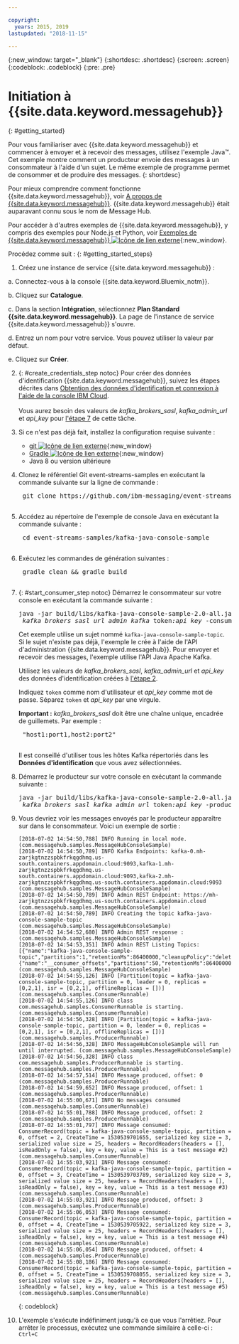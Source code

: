 ```yaml
---

copyright:
  years: 2015, 2019
lastupdated: "2018-11-15"

---
```


{:new_window: target="_blank"}
{:shortdesc: .shortdesc}
{:screen: .screen}
{:codeblock: .codeblock}
{:pre: .pre}

# Initiation à {{site.data.keyword.messagehub}} 
{: #getting_started}

Pour vous familiariser avec {{site.data.keyword.messagehub}}
et commencer à envoyer et à recevoir des messages, utilisez l'exemple Java™. Cet exemple montre comment
un producteur envoie des messages à un consommateur à l'aide d'un sujet. Le même
exemple de programme permet de consommer et de produire des messages.
{: shortdesc}

Pour mieux comprendre comment fonctionne {{site.data.keyword.messagehub}}, voir [A propos de {{site.data.keyword.messagehub}}](/docs/services/EventStreams/eventstreams010.html). {{site.data.keyword.messagehub}} était auparavant connu sous le nom de Message Hub.

Pour accéder à d'autres exemples de {{site.data.keyword.messagehub}}, y compris des exemples pour Node.js et Python, voir [Exemples de {{site.data.keyword.messagehub}} ![Icône de lien externe](../../icons/launch-glyph.svg "Icône de lien externe")](https://github.com/ibm-messaging/event-streams-samples){:new_window}.

<!-- 11/01/18 - Karen - removing diagram as requested by James
![Java sample overview diagram](getting_started_sample.gif "Overview diagram of Java sample showing the flow of messages.")
-->

Procédez comme suit :
{: #getting_started_steps}
 
1. Créez une instance de service {{site.data.keyword.messagehub}} :

  a. Connectez-vous à la console {{site.data.keyword.Bluemix_notm}}. 
  
  b. Cliquez sur **Catalogue**.
  
  c. Dans la section **Intégration**, sélectionnez **Plan Standard {{site.data.keyword.messagehub}}**. La page de l'instance de service {{site.data.keyword.messagehub}} s'ouvre.
  
  d. Entrez un nom pour votre service. Vous pouvez utiliser la valeur par défaut.
  
  e. Cliquez sur **Créer**.

2. {: #create_credentials_step notoc} Pour créer des données d'identification {{site.data.keyword.messagehub}}, suivez les étapes décrites dans [Obtention des données d'identification et connexion à l'aide de la console IBM Cloud](/docs/services/EventStreams/eventstreams127.html#connect_standard_cf_console).
   <br/>
   <br/>Vous aurez besoin des valeurs de *kafka_brokers_sasl*, *kafka_admin_url* et *api_key* pour [l'étape 7](/docs/services/EventStreams/index.html#start_consumer_step) de cette tâche.   

3. Si ce n'est pas déjà fait, installez la configuration requise suivante :

    * [git ![Icône de lien externe](../../icons/launch-glyph.svg "Icône de lien externe")](https://git-scm.com/){:new_window}
	* [Gradle ![Icône de lien externe](../../icons/launch-glyph.svg "Icône de lien externe")](https://gradle.org/){:new_window}
    * Java 8 ou version ultérieure
 
4. Clonez le référentiel Git event-streams-samples en exécutant la commande suivante sur la ligne de commande :

    <pre class="pre">
    git clone https://github.com/ibm-messaging/event-streams-samples.git
    </pre>

5. Accédez au répertoire de l'exemple de console Java en exécutant la commande suivante :

    <pre class="pre">
    cd event-streams-samples/kafka-java-console-sample
    </pre>

6. Exécutez les commandes de génération suivantes :

    <pre class="pre">
    gradle clean && gradle build
    </pre>

7. {: #start_consumer_step notoc} Démarrez le consommateur sur votre console en exécutant la commande suivante :

    <pre class="pre">java -jar build/libs/kafka-java-console-sample-2.0-all.jar
	<var class="keyword varname">kafka_brokers_sasl</var> <var class="keyword varname">url_admin_kafka</var> token<var class="keyword varname">:api_key</var> -consumer</pre>
    
    Cet exemple utilise un sujet nommé `kafka-java-console-sample-topic`. Si le sujet n'existe pas déjà, l'exemple le crée à l'aide de l'API d'administration {{site.data.keyword.messagehub}}. Pour envoyer et recevoir des messages, l'exemple utilise l'API Java Apache Kafka.

    Utilisez les valeurs de *kafka_brokers_sasl*, *kafka_admin_url* et *api_key* des données d'identification créées à [l'étape 2](/docs/services/EventStreams/index.html#create_credentials_step).
	
	Indiquez <code>token</code> comme nom d'utilisateur et <var class="keyword varname">api_key</var> comme mot de passe. Séparez <code>token</code> et <var class="keyword varname">api_key</var> par une virgule.
    
	**Important :** *kafka_brokers_sasl* doit être une chaîne unique, encadrée de guillemets. Par exemple :

    <pre class="pre">
    "host1:port1,host2:port2"
    </pre>

    Il est conseillé d'utiliser tous les hôtes Kafka répertoriés dans les **Données d'identification** que vous avez sélectionnées.

8. Démarrez le producteur sur votre console en exécutant la commande suivante :
   
    <pre class="pre">java -jar build/libs/kafka-java-console-sample-2.0-all.jar
	<var class="keyword varname">kafka_brokers_sasl</var> <var class="keyword varname">kafka_admin_url</var> token<var class="keyword varname">:api_key</var> -producer</pre>
  
9. Vous devriez voir les messages envoyés par le producteur apparaître sur dans le consommateur. Voici
un exemple de sortie :

    ```
    [2018-07-02 14:54:50,788] INFO Running in local mode. (com.messagehub.samples.MessageHubConsoleSample)
    [2018-07-02 14:54:50,789] INFO Kafka Endpoints: kafka-0.mh-zarjkgtnzzspbkfrkqgdhmq.us-south.containers.appdomain.cloud:9093,kafka-1.mh-zarjkgtnzzspbkfrkqgdhmq.us-south.containers.appdomain.cloud:9093,kafka-2.mh-zarjkgtnzzspbkfrkqgdhmq.us-south.containers.appdomain.cloud:9093 (com.messagehub.samples.MessageHubConsoleSample)
    [2018-07-02 14:54:50,789] INFO Admin REST Endpoint: https://mh-zarjkgtnzzspbkfrkqgdhmq.us-south.containers.appdomain.cloud (com.messagehub.samples.MessageHubConsoleSample)
    [2018-07-02 14:54:50,789] INFO Creating the topic kafka-java-console-sample-topic (com.messagehub.samples.MessageHubConsoleSample)
    [2018-07-02 14:54:52,680] INFO Admin REST response : (com.messagehub.samples.MessageHubConsoleSample)
    [2018-07-02 14:54:53,351] INFO Admin REST Listing Topics: [{"name":"kafka-java-console-sample-topic","partitions":1,"retentionMs":86400000,"cleanupPolicy":"delete"},{"name":"__consumer_offsets","partitions":50,"retentionMs":86400000,"cleanupPolicy":"compact"}] (com.messagehub.samples.MessageHubConsoleSample)
    [2018-07-02 14:54:55,126] INFO [Partition(topic = kafka-java-console-sample-topic, partition = 0, leader = 0, replicas = [0,2,1], isr = [0,2,1], offlineReplicas = [])] (com.messagehub.samples.ConsumerRunnable)
    [2018-07-02 14:54:55,126] INFO class com.messagehub.samples.ConsumerRunnable is starting. (com.messagehub.samples.ConsumerRunnable)
    [2018-07-02 14:54:56,328] INFO [Partition(topic = kafka-java-console-sample-topic, partition = 0, leader = 0, replicas = [0,2,1], isr = [0,2,1], offlineReplicas = [])] (com.messagehub.samples.ProducerRunnable)
    [2018-07-02 14:54:56,328] INFO MessageHubConsoleSample will run until interrupted. (com.messagehub.samples.MessageHubConsoleSample)
    [2018-07-02 14:54:56,328] INFO class com.messagehub.samples.ProducerRunnable is starting. (com.messagehub.samples.ProducerRunnable)
    [2018-07-02 14:54:57,514] INFO Message produced, offset: 0 (com.messagehub.samples.ProducerRunnable)
    [2018-07-02 14:54:59,652] INFO Message produced, offset: 1 (com.messagehub.samples.ProducerRunnable)
    [2018-07-02 14:55:00,671] INFO No messages consumed (com.messagehub.samples.ConsumerRunnable)
    [2018-07-02 14:55:01,788] INFO Message produced, offset: 2 (com.messagehub.samples.ProducerRunnable)
    [2018-07-02 14:55:01,797] INFO Message consumed: ConsumerRecord(topic = kafka-java-console-sample-topic, partition = 0, offset = 2, CreateTime = 1530539701655, serialized key size = 3, serialized value size = 25, headers = RecordHeaders(headers = [], isReadOnly = false), key = key, value = This is a test message #2) (com.messagehub.samples.ConsumerRunnable)
    [2018-07-02 14:55:03,921] INFO Message consumed: ConsumerRecord(topic = kafka-java-console-sample-topic, partition = 0, offset = 3, CreateTime = 1530539703789, serialized key size = 3, serialized value size = 25, headers = RecordHeaders(headers = [], isReadOnly = false), key = key, value = This is a test message #3) (com.messagehub.samples.ConsumerRunnable)
    [2018-07-02 14:55:03,921] INFO Message produced, offset: 3 (com.messagehub.samples.ProducerRunnable)
    [2018-07-02 14:55:06,053] INFO Message consumed: ConsumerRecord(topic = kafka-java-console-sample-topic, partition = 0, offset = 4, CreateTime = 1530539705922, serialized key size = 3, serialized value size = 25, headers = RecordHeaders(headers = [], isReadOnly = false), key = key, value = This is a test message #4) (com.messagehub.samples.ConsumerRunnable)
    [2018-07-02 14:55:06,054] INFO Message produced, offset: 4 (com.messagehub.samples.ProducerRunnable)
    [2018-07-02 14:55:08,186] INFO Message consumed: ConsumerRecord(topic = kafka-java-console-sample-topic, partition = 0, offset = 5, CreateTime = 1530539708055, serialized key size = 3, serialized value size = 25, headers = RecordHeaders(headers = [], isReadOnly = false), key = key, value = This is a test message #5) (com.messagehub.samples.ConsumerRunnable)
    ```
	{: codeblock}
	
10. L'exemple s'exécute indéfiniment jusqu'à ce que vous l'arrêtiez. Pour arrêter le processus, exécutez une commande similaire à celle-ci : <code>Ctrl+C</code>

<!-- 07/06/18 - Karen: removing until a newer version available
To watch a video that walks
you through getting a Java sample to run against {{site.data.keyword.messagehub}}, see [{{site.data.keyword.messagehub}} - Getting started with IBM's Kafka in the cloud ![External link icon](../../icons/launch-glyph.svg "External link icon")](https://www.youtube.com/watch?v=tt-bLtFzC_4){:new_window}.
-->



